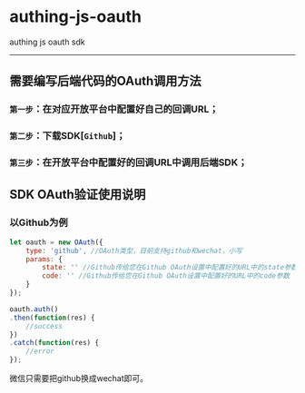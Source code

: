 # authing-js-oauth
authing js oauth sdk

----------

## 需要编写后端代码的OAuth调用方法

### ```第一步```：在对应开放平台中配置好自己的回调URL；
### ```第二步```：下载SDK[```Github```]；
### ```第三步```：在开放平台中配置好的回调URL中调用后端SDK；

## SDK OAuth验证使用说明

### 以Github为例

``` javascript
let oauth = new OAuth({
	type: 'github', //OAuth类型，目前支持github和wechat，小写
	params: {
		state: '' //Github传给您在Github OAuth设置中配置好的URL中的state参数
		code: '' //Github传给您在Github OAuth设置中配置好的URL中的code参数
	}
});

oauth.auth()
.then(function(res) {
	//success
})
.catch(function(res) {
	//error
});

```

微信只需要把github换成wechat即可。

